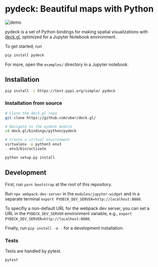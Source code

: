 # pydeck: Beautiful maps with Python

![demo](https://user-images.githubusercontent.com/2204757/58838976-1538f400-8615-11e9-84f6-a2fe42bb300b.gif)

pydeck is a set of Python bindings for making spatial visualizations with [deck.gl](https://deck.gl),
optimized for a Jupyter Notebook environment.

To get started, run

```bash
pip install pydeck
```

For more, open the `examples/` directory in a Jupyter notebook.

## Installation

```bash
pip install -i https://test.pypi.org/simple/ pydeck
```

### Installation from source

```bash
# Clone the deck.gl repo
git clone https://github.com/uber/deck.gl/

# Navigate to the pydeck module
cd deck.gl/bindings/python/pydeck

# Create a virtual environment
virtualenv -p python3 env3
. env3/bin/activate

python setup.py install
```

## Development

First, run `yarn bootstrap` at the root of this repository.

Run `npx webpack-dev-server` in the `modules/jupyter-widget` and in a separate terminal `export PYDECK_DEV_SERVER=http://localhost:8080`.

To specifiy a non-default URL for the webpack dev server, you can set a URL in the `PYDECK_DEV_SERVER` environment variable,
e.g., `export PYDECK_DEV_SERVER=http://localhost:8080`.

Finally, run `pip install -e .` for a development installation.


### Tests

Tests are handled by pytest.

```bash
pytest
```
